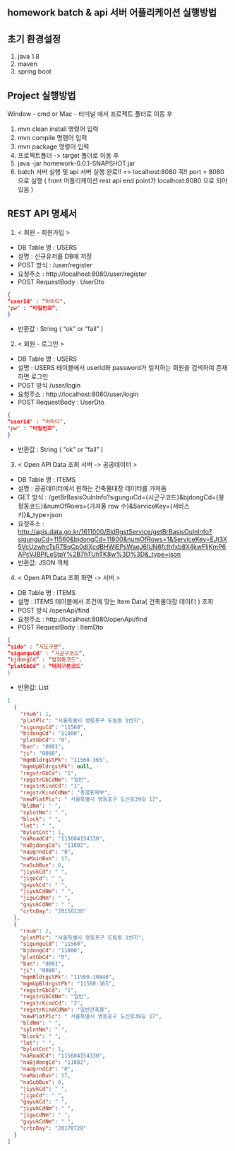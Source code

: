 <h2> homework batch & api 서버 어플리케이션 실행방법 </h2>

## 초기 환경설정
1. java 1.8
2. maven
3. spring boot

## Project 실행방법
Window - cmd or Mac - 터미널 에서 프로젝트 폴더로 이동 후
1. mvn clean install 명령어 입력
2. mvn compile 명령어 입력
3. mvn package 명령어 입력
4. 프로젝트폴더 -> target 폴더로 이동 후 
5. java -jar homework-0.0.1-SNAPSHOT.jar
6. batch 서버 실행 및 api 서버 실행 완료!! => localhost:8080  꼭!! port = 8080 으로 실행
( front 어플리케이션 rest api end point가 localhost:8080 으로 되어있음 )

## REST API 명세서
1. < 회원 - 회원가입 >
  - DB Table 명 : USERS
  - 설명 : 신규유저를 DB에 저장 
  - POST 방식 :  /user/register
  - 요청주소 : http://localhost:8080/user/register
  - POST RequestBody : UserDto
```json
{
“userId" : “아이디",
"pw" : “비밀번호“,
}
```
  - 반환값 : String  ( “ok” or “fail” )

2. < 회원 - 로그인 >
  - DB Table 명 : USERS
  - 설명 : USERS 테이블에서 userId와 password가 일치하는 회원을 검색하여 존재하면 로그인
  - POST 방식  /user/login
  - 요청주소 : http://localhost:8080/user/login
  - POST RequestBody : UserDto
```json
{
“userId" : “아이디",
"pw" : “비밀번호“,
}
```
  - 반환값 : String ( “ok” or “fail” )

3. < Open API Data 조회 서버  -> 공공데이터 >
  - DB Table 명 : ITEMS
  - 설명 : 공공데이터에서 원하는 건축물대장 데이터를 가져옴
  - GET 방식 : /getBrBasisOulnInfo?sigunguCd={시군구코드}&bjdongCd={봉정동코드}&numOfRows={가져올 row 수}&ServiceKey={서비스키}&_type=json
  - 요청주소 : http://apis.data.go.kr/1611000/BldRgstService/getBrBasisOulnInfo?sigunguCd=11560&bjdongCd=11800&numOfRows=1&ServiceKey=EJt3X5VcUzwhcTsR7BqCp0dlXcdBHWiEPsWaeJ6lUN6fcIhfxb8X4kwFIjKmP6APcVJBPILeStpY%2B7hTUhTK8w%3D%3D&_type=json
  - 반환값: JSON 객체

4. < Open API Data 조회  화면 -> 서버 >
  - DB Table 명 : ITEMS
  - 설명 : ITEMS 테이블에서 조건에 맞는 Item Data( 건축물대장 데이터 ) 조회
  - POST 방식  /openApi/find
  - 요청주소 : http://localhost:8080/openApi/find
  - POST RequestBody : ItemDto
```json
{
“sido" : “시도구분",
“sigunguCd" : “시군구코드“,
“bjdongCd” : “법정동코드",
“platGbCd” : “대지구분코드"
}
```
  - 반환값: List<ItemEntity> 
```json
[
  {
    "rnum": 1,
    "platPlc": "서울특별시 영등포구 도림동 1번지",
    "sigunguCd": "11560",
    "bjdongCd": "11800",
    "platGbCd": "0",
    "bun": "0001",
    "ji": "0000",
    "mgmBldrgstPk": "11560-365",
    "mgmUpBldrgstPk": null,
    "regstrGbCd": "1",
    "regstrGbCdNm": "일반",
    "regstrKindCd": "1",
    "regstrKindCdNm": "총괄표제부",
    "newPlatPlc": " 서울특별시 영등포구 도신로39길 17",
    "bldNm": " ",
    "splotNm": " ",
    "block": " ",
    "lot": " ",
    "bylotCnt": 1,
    "naRoadCd": "115604154330",
    "naBjdongCd": "11802",
    "naUgrndCd": "0",
    "naMainBun": 17,
    "naSubBun": 0,
    "jiyukCd": " ",
    "jiguCd": " ",
    "guyukCd": " ",
    "jiyukCdNm": " ",
    "jiguCdNm": " ",
    "guyukCdNm": " ",
    "crtnDay": "20150130"
  },
  {
    "rnum": 2,
    "platPlc": "서울특별시 영등포구 도림동 1번지",
    "sigunguCd": "11560",
    "bjdongCd": "11800",
    "platGbCd": "0",
    "bun": "0001",
    "ji": "0000",
    "mgmBldrgstPk": "11560-10840",
    "mgmUpBldrgstPk": "11560-365",
    "regstrGbCd": "1",
    "regstrGbCdNm": "일반",
    "regstrKindCd": "2",
    "regstrKindCdNm": "일반건축물",
    "newPlatPlc": " 서울특별시 영등포구 도신로39길 17",
    "bldNm": " ",
    "splotNm": " ",
    "block": " ",
    "lot": " ",
    "bylotCnt": 1,
    "naRoadCd": "115604154330",
    "naBjdongCd": "11802",
    "naUgrndCd": "0",
    "naMainBun": 17,
    "naSubBun": 0,
    "jiyukCd": " ",
    "jiguCd": " ",
    "guyukCd": " ",
    "jiyukCdNm": " ",
    "jiguCdNm": " ",
    "guyukCdNm": " ",
    "crtnDay": "20170728"
  }
] 
```
